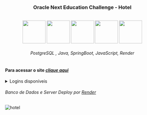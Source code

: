 <h3 align="center"> Oracle Next Education Challenge - Hotel </h3>

<br>

<div align="center">
 
<img width="75px" height="75px" src="https://github.com/lucas-adm/one-challenge-springboot-hotel/assets/118030896/6c447d00-da27-44c0-880d-eb032efe7dee">
<img width="75px" height="75px" src="https://github.com/lucas-adm/one-challenge-springboot-hotel/assets/118030896/0256ad1e-eced-4521-a3a1-7102c3b4f8d7">
<img width="75px" height="75px" src="https://github.com/lucas-adm/one-challenge-springboot-hotel/assets/118030896/ba256dce-7970-404f-8ebc-93e482480e77">
<img width="75px" height="75px" src="https://github.com/lucas-adm/one-challenge-springboot-hotel/assets/118030896/d9ea1b67-961e-4ce5-a236-dc29c18b225c">
<img width="75px" height="75px" src="https://i.imgur.com/ONuAAaH.png">

###### PostgreSQL , Java, SpringBoot, JavaScript, Render

</div>

#

#### Para acessar o site <a href="">*clique aqui*</a>

<details>
 <summary>Logins disponíveis</summary>
 
```js
"nomes": root, alura, oracle, admin
"senhas": root, alura, oracle, admin
```

</details>

###### Banco de Dados e Server Deploy por <a href="render.com">*Render*</a>

![hotel](https://i.imgur.com/TV6x4Wv.png)
